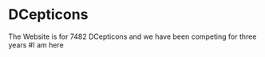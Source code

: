 # DCepticons
The Website is for 7482 DCepticons and we have been competing for three years
#I am here
